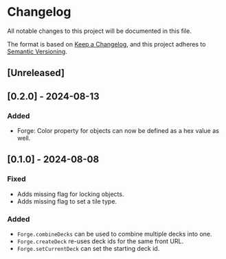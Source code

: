 # Changelog

All notable changes to this project will be documented in this file.

The format is based on [Keep a Changelog](https://keepachangelog.com/en/1.1.0/),
and this project adheres to [Semantic Versioning](https://semver.org/spec/v2.0.0.html).

## [Unreleased]

## [0.2.0] - 2024-08-13

### Added

- Forge: Color property for objects can now be defined as a hex value as well.

## [0.1.0] - 2024-08-08

### Fixed

- Adds missing flag for locking objects.
- Adds missing flag to set a tile type.

### Added

- `Forge.combineDecks` can be used to combine multiple decks into one.
- `Forge.createDeck` re-uses deck ids for the same front URL.
- `Forge.setCurrentDeck` can set the starting deck id.
